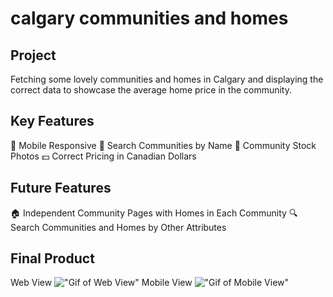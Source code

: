 # calgary communities and homes

## Project
Fetching some lovely communities and homes in Calgary and displaying the correct data to showcase the average home price in the community.

## Key Features
:iphone: Mobile Responsive
:mag_right: Search Communities by Name
:city_sunset: Community Stock Photos
:dollar: Correct Pricing in Canadian Dollars

## Future Features
:house: Independent Community Pages with Homes in Each Community
:mag: Search Communities and Homes by Other Attributes

## Final Product
Web View
!["Gif of Web View"](https://github.com/mrchenliang/community/blob/master/docs/web.gif)
Mobile View
!["Gif of Mobile View"](https://github.com/mrchenliang/community/blob/master/docs/mobile.gif)

